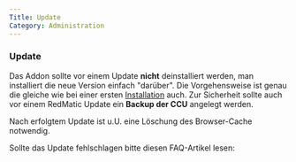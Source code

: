 ```yaml
---
Title: Update
Category: Administration
---
```


### Update

Das Addon sollte vor einem Update **nicht** deinstalliert werden, man installiert die neue Version einfach "darüber". Die Vorgehensweise ist genau die gleiche wie bei einer ersten [Installation](https://github.com/rdmtc/RedMatic/wiki/Installation) auch. Zur Sicherheit sollte auch vor einem RedMatic Update ein **Backup der CCU** angelegt werden.

Nach erfolgtem Update ist u.U. eine Löschung des Browser-Cache notwendig.

Sollte das Update fehlschlagen bitte diesen FAQ-Artikel lesen: [](Faq#redmatic-updates-funktionieren-nicht)




